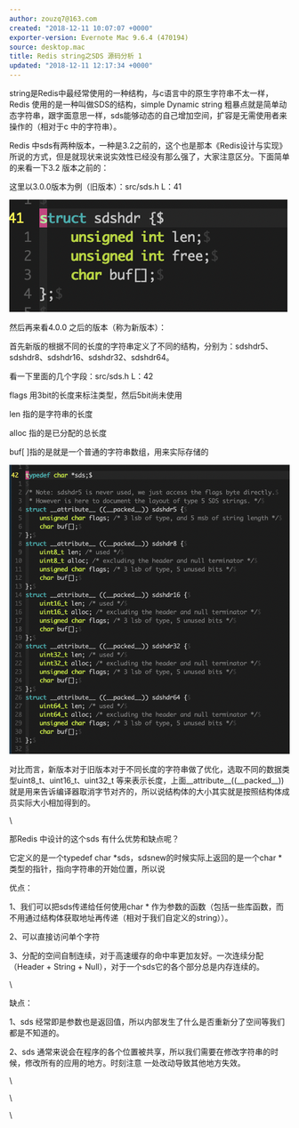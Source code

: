 ```yaml
---
author: zouzq7@163.com
created: "2018-12-11 10:07:07 +0000"
exporter-version: Evernote Mac 9.6.4 (470194)
source: desktop.mac
title: Redis string之SDS 源码分析 1
updated: "2018-12-11 12:17:34 +0000"
---
```


<div>

string是Redis中最经常使用的一种结构，与c语言中的原生字符串不太一样，Redis
使用的是一种叫做SDS的结构，simple Dynamic string
粗暴点就是简单动态字符串，跟字面意思一样，sds能够动态的自己增加空间，扩容是无需使用者来操作的（相对于c
中的字符串）。

</div>

<div>

Redis
中sds有两种版本，一种是3.2之前的，这个也是那本《Redis设计与实现》所说的方式，但是就现状来说实效性已经没有那么强了，大家注意区分。下面简单的来看一下3.2
版本之前的：

</div>

<div>

这里以3.0.0版本为例（旧版本）：src/sds.h L：41

</div>

<div>

![](Redis%20string%E4%B9%8BSDS%20%E6%BA%90%E7%A0%81%E5%88%86%E6%9E%90%201.resources/075B6FDE-E72B-4A9C-8FA2-D88352D21E0A.png) 
 

</div>

<div>

然后再来看4.0.0 之后的版本（称为新版本）：

</div>

<div>

首先新版的根据不同的长度的字符串定义了不同的结构，分别为：sdshdr5、sdshdr8、sdshdr16、sdshdr32、sdshdr64。

</div>

<div>

看一下里面的几个字段：src/sds.h L：42

</div>

<div>

flags 用3bit的长度来标注类型，然后5bit尚未使用

</div>

<div>

len 指的是字符串的长度

</div>

<div>

alloc 指的是已分配的总长度

</div>

<div>

buf\[ \]指的是就是一个普通的字符串数组，用来实际存储的

</div>

<div>

![](Redis%20string%E4%B9%8BSDS%20%E6%BA%90%E7%A0%81%E5%88%86%E6%9E%90%201.resources/1988CA5F-EB3A-4F65-9DFB-0C516E5D1A2E.png) 
 

</div>

<div>

对比而言，新版本对于旧版本对于不同长度的字符串做了优化，选取不同的数据类型uint8_t、uint16_t、uint32_t
等来表示长度，上面\_\_attribute\_\_((\_\_packed\_\_))就是用来告诉编译器取消字节对齐的，所以说结构体的大小其实就是按照结构体成员实际大小相加得到的。

</div>

<div>

\

</div>

<div>

那Redis 中设计的这个sds 有什么优势和缺点呢？

</div>

<div>

它定义的是一个typedef char \*sds，sdsnew的时候实际上返回的是一个char
\*类型的指针，指向字符串的开始位置，所以说

</div>

<div>

优点：

</div>

<div>

1、我们可以把sds传递给任何使用char \*
作为参数的函数（包括一些库函数，而不用通过结构体获取地址再传递（相对于我们自定义的string））。

</div>

<div>

2、可以直接访问单个字符

</div>

<div>

3、分配的空间自制连续，对于高速缓存的命中率更加友好。一次连续分配（Header +
String + Null），对于一个sds它的各个部分总是内存连续的。

</div>

<div>

\

</div>

<div>

缺点：

</div>

<div>

1、sds
经常即是参数也是返回值，所以内部发生了什么是否重新分了空间等我们都是不知道的。

</div>

<div>

2、sds
通常来说会在程序的各个位置被共享，所以我们需要在修改字符串的时候，修改所有的应用的地方。时刻注意
一处改动导致其他地方失效。

</div>

<div>

\

</div>

<div>

\

</div>

<div>

\

</div>
